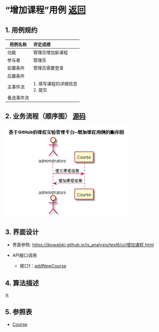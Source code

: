 # “增加课程”用例 [返回](../README.md)
## 1. 用例规约

|用例名称|评定成绩|
|-------|:-------------|
|功能|管理员增加新课程|
|参与者|管理员|
|前置条件| 管理员需要登录|
|后置条件| |
|主事件流| 1. 填写课程的详细信息  <br/> 2. 提交  <br/> |
|备选事件流| |


## 2. 业务流程（顺序图） [源码](../src/sequence增加课程.puml)
![sequence1](../sequence增加课程.png) 

    
## 3. 界面设计
- 界面参照: https://ikowalski.github.io/is_analysis/test6/ui/增加课程.html

- API接口调用

    - 接口1：[addNewCourse](../接口/addNewCourse.md)
        
    
## 4. 算法描述
    无
    
## 5. 参照表

- [Course](../数据库设计.md/#Course)